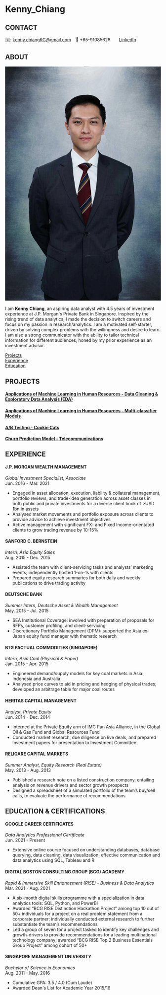 # Kenny_Chiang

<!-- CONTACT Section Starts -->
## CONTACT

<!-- Add your details -->
✉️: kenny.chiangKG@gmail.com 
&nbsp;&nbsp; 📲 +65-91085626
&nbsp;&nbsp;&nbsp;&nbsp;&nbsp; [LinkedIn](https://www.linkedin.com/in/kenny-chiang-kai-kuang-84089959/) 
<!-- CONTACT Section Ends -->

<!-- ABOUT Section Starts -->
## ABOUT
<!-- Add link to your picture -->

![alt text](https://github.com/kennyckg/Kenny_Chiang/raw/main/1181%20small.jpg)

<!-- Add your details -->

I am __Kenny Chiang__, an aspiring data analyst with 4.5 years of investment experience at J.P. Morgan's Private Bank in Singapore. Inspired by the rising trend of data analytics, I made the decision to switch careers and focus on my passion in research/analytics. I am a motivated self-starter, driven by solving complex problems with the willingness and desire to learn. I am also a strong communicator with the ability to tailor technical information for different audiences, honed by my prior experience as an investment advisor. 

<!-- Add link to the sections -->
[Projects](#projects) <br>
[Experience](#experience) <br>
[Education](#education) <br>
<!-- ABOUT Section Ends -->

<!-- PROJECTS Section Starts -->
## PROJECTS
<!-- Add your details -->
#### [Applications of Machine Learning in Human Resources - Data Cleaning & Exploratory Data Analysis (EDA)](https://github.com/kennyckg/Projects/blob/ada914fce3bda850675acb522d5f37685c39aa0a/Personal/HRProject/HRProject_MachineLearning_DataCleaning&EDA.ipynb)
#### [Applications of Machine Learning in Human Resources - Multi-classifier Models](https://github.com/kennyckg/Projects/blob/ada914fce3bda850675acb522d5f37685c39aa0a/Personal/HRProject/HRProject_MachineLearning_Multi-Classifier.ipynb)
#### [A/B Testing - Cookie Cats](https://github.com/kennyckg/Projects/blob/694fe8baf6abe16942d366288fd5f295ced7704c/BCG%20RISE/MP2_AB%20Testing_Cookie%20Cats.ipynb)
#### [Churn Prediction Model - Telecommunications](https://github.com/kennyckg/Projects/blob/694fe8baf6abe16942d366288fd5f295ced7704c/BCG%20RISE/MP3_Churn%20Prediction%20Model_Telecommunications.ipynb)


<!-- PROJECTS Section Ends -->

<!-- EXPERIENCE Section Starts -->
## EXPERIENCE
<!-- Add your details -->
#### J.P. MORGAN WEALTH MANAGEMENT
_Global Investment Specialist, Associate_<br>
Jun. 2016 - Mar. 2021
<ul>
  <li> Engaged in asset allocation, execution, liability & collateral management, portfolio reviews, and trade-idea generation across asset classes in both public and private investments for a diverse client book of >USD 1bn in assets </li>
  <li> Analysed market movements and portfolio exposure across clients to provide advice to achieve investment objectives </li>
  <li> Active management with significant FX- and Fixed Income-orientated clients to grow trading revenue by 10-15% </li>
</ul>

#### SANFORD C. BERNSTEIN
_Intern, Asia Equity Sales_<br>
Aug. 2015 - Dec. 2015
<ul>
  <li> Assisted the team with client-servicing tasks and analysts’ marketing events; independently hosted 1-on-1s with clients </li>
  <li> Prepared equity research summaries for both daily and weekly publications to drive trading activity </li>
</ul>

#### DEUTSCHE BANK
_Summer Intern, Deutsche Asset & Wealth Management_<br>
May. 2015 - Jul. 2015
<ul>
  <li> SEA Institutional Coverage: involved with preparation of proposals for RFPs, customer profiling, and client-servicing </li>
  <li> Discretionary Portfolio Management (DPM): supported the Asia ex-Japan equity fund manager with thematic research </li>
</ul>

#### BTG PACTUAL COMMODITIES (SINGAPORE)
_Intern, Asia Coal (Physical & Paper)_<br>
Jan. 2015 - Apr. 2015
<ul>
  <li> Engineered demand/supply models for key coal markets in Asia: Indonesia and Australia </li>
  <li> Analysed price curves to aid in pricing and hedging of physical trades; developed an arbitrage table for major coal routes </li>
</ul>

#### HERITAS CAPITAL MANAGEMENT
_Analyst, Private Equity_<br>
Jun. 2014 - Dec. 2014
<ul>
  <li> Interned at the Private Equity arm of IMC Pan Asia Alliance, in the Global Oil & Gas Fund and Global Resources Fund </li>
  <li> Conducted market research, due diligence on live deals, and prepared investment papers for presentation to Investment Committee </li>
</ul>

#### RELIGARE CAPITAL MARKETS
_Summer Analyst, Equity Research (Real Estate)_<br>
May. 2013 - Aug. 2013
<ul>
  <li> Published a research note on a listed construction company, entailing analysis on revenue drivers and sector growth prospects </li>
  <li> Designed a spreadsheet of a simulated portfolio of the team’s buy/sell calls, to evaluate the performance of recommendations </li> 
</ul>

<!-- EXPERIENCE Section Ends -->

<!-- EDUCATION Section Starts -->
## EDUCATION & CERTIFICATIONS
<!-- Add your details -->
#### GOOGLE CAREER CERTIFICATES
_Data Analytics Professional Certificate_<br>
Jun. 2021 - Present
<ul>
  <li> Extensive online course focused on understanding databases, database querying, data cleaning, data visualization, effective communication and data analytics using SQL, Tableau and R </li>
</ul>

#### DIGITAL BOSTON CONSULTING GROUP (BCG) ACADEMY
_Rapid & Immersive Skill Enhancement (RISE) - Business & Data Analytics_<br>
Mar. 2021 - Aug. 2021
<ul>
  <li> A six-month digital skills programme with a specialization in data analytics tools: SQL, Python, and PowerBI </li>
  <li> Awarded “BCG RISE Distinction Hackathon Project” among top 10 out of 50+ individuals for a project on a real problem statement from a corporate partner; individually conducted external research to further substantiate the team’s recommendations </li>
  <li> Led a group of seven for a project tasked to identify key challenges and growth-drivers to provide recommendations for a leading multinational technology company; awarded “BCG RISE Top 2 Business Essentials Group Project” among cohort of 50+ </li>  
</ul>

#### SINGAPORE MANAGEMENT UNIVERSITY
_Bachelor of Science in Economics_<br>
Aug. 2011 - May. 2016
<ul>
  <li> Cumulative GPA: 3.5 / 4.0 (Cum Laude) </li>
  <li> Awarded Dean's List for Academic Year 2015/16 </li> 
</ul>

<!-- EDUCATION Section Ends -->
